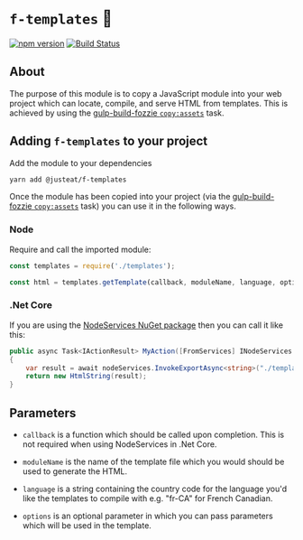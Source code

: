 # `f-templates` :bear:

[![npm version](https://badge.fury.io/js/%40justeat%2Ff-templates.svg)](https://badge.fury.io/js/%40justeat%2Ff-templates)
[![Build Status](https://travis-ci.org/justeat/f-templates.svg)](https://travis-ci.org/justeat/f-templates)


## About

The purpose of this module is to copy a JavaScript module into your web project which can
locate, compile, and serve HTML from templates. This is achieved by using the [gulp-build-fozzie `copy:assets`](https://github.com/justeat/gulp-build-fozzie#copyassets) task.


## Adding `f-templates` to your project

Add the module to your dependencies

```bash
yarn add @justeat/f-templates
```

Once the module has been copied into your project (via the [gulp-build-fozzie `copy:assets`](https://github.com/justeat/gulp-build-fozzie#copyassets) task) you can use it in the following ways.

### Node

Require and call the imported module:

```js
const templates = require('./templates');

const html = templates.getTemplate(callback, moduleName, language, options);
```

### .Net Core

If you are using the [NodeServices NuGet package](https://github.com/aspnet/JavaScriptServices/tree/dev/src/Microsoft.AspNetCore.NodeServices#microsoftaspnetcorenodeservices) then you can call it like this:

```csharp
public async Task<IActionResult> MyAction([FromServices] INodeServices nodeServices)
{
    var result = await nodeServices.InvokeExportAsync<string>("./templates", getTemplate, templateName, language, options);
    return new HtmlString(result);
}
```

## Parameters

- `callback` is a function which should be called upon completion. This is not required when using NodeServices in .Net Core.

- `moduleName` is the name of the template file which you would should be used to generate the HTML.

- `language` is a string containing the country code for the language you'd like the templates to compile with e.g. "fr-CA" for French Canadian.

- `options` is an optional parameter in which you can pass parameters which will be used in the template.

